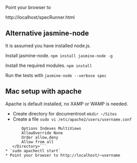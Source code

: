 Point your browser to

http://localhost/specRunner.html

Alternative jasmine-node
------------------------
It is assumed you have installed node.js.


Install jasmine-node.
```npm install jasmine-node -g```

Install the required modules.
```npm install```

Run the tests with
`jasmine-node --verbose spec`


Mac setup with apache
---------------------
Apache is default installed, no XAMP or WAMP is needed.

* Create directory for documentroot `mkdir ~/Sites`
* Create a file `sudo vi /etc/apache2/users/username.conf`
```<Directory "/Users/theotheu/Sites/">
       Options Indexes MultiViews
       AllowOverride None
       Order allow,deny
       Allow from all
   </Directory>```
* `sudo apachectl start`
* Point your browser to http://localhost/~username
